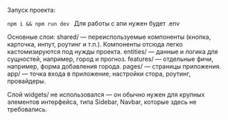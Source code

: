 Запуск проекта:

`npm i && npm run dev
`
Для работы с апи нужен будет .env

Основные слои:
shared/ — переиспользуемые компоненты (кнопка, карточка, инпут, роутинг и т.п.).
 Компоненты отсюда легко кастомизируются под нужды проекта.
entities/ — данные и логика для сущностей, например, город и прогноз.
features/ — отдельные фичи, например, форма добавления города.
pages/ — страницы приложения.
app/ — точка входа в приложение, настройки стора, роутинг, провайдеры.

Слой widgets/ не использовался — он обычно нужен для крупных элементов интерфейса, типа Sidebar, Navbar, которые здесь не требовались.
